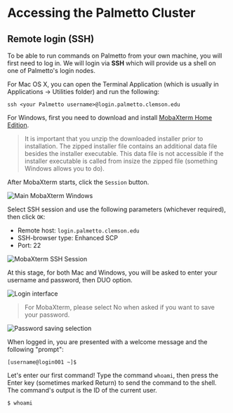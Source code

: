 # Accessing the Palmetto Cluster

## Remote login (SSH)

To be able to run commands on Palmetto from your own machine, you will first need to log in. We will login via **SSH** which will provide us a shell on one of Palmetto's login nodes.

For Mac OS X, you can open the Terminal Application (which is usually in Applications &rarr; Utilities folder) and run the following:

~~~
ssh <your Palmetto username>@login.palmetto.clemson.edu
~~~

For Windows, first you need to download and install
[MobaXterm Home Edition](https://mobaxterm.mobatek.net/download.html).

> It is important that you unzip the downloaded installer prior to installation.
> The zipped installer file contains an additional data file besides the installer
> executable. This data file is not accessible if the installer executable is
> called from insize the zipped file (something Windows allows you to do).


After MobaXterm starts, click the `Session` button.

![Main MobaXterm Windows](../fig/mobaxterm_0.png)

Select SSH session and use the following parameters (whichever required), then click `OK`:

* Remote host: `login.palmetto.clemson.edu`
* SSH-browser type: Enhanced SCP
* Port: 22

![MobaXterm SSH Session](../fig/mobaxterm_1.png)

At this stage, for both Mac and Windows, you will be asked to enter your username
and password, then DUO option.

![Login interface](../fig/mobaxterm_2.png)

> For MobaXterm, please select No when asked if you want to save your password.

![Password saving selection](../fig/mobaxterm_3.png)

When logged in, you are presented with a welcome message and the following "prompt":

~~~
[username@login001 ~]$
~~~

Let's enter our first command! 
Type the command `whoami`, then press the Enter key (sometimes marked Return) to send the command to the shell.
The command's output is the ID of the current user.

~~~
$ whoami
~~~